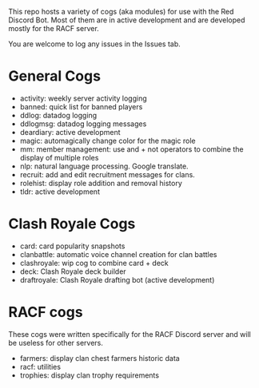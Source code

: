 This repo hosts a variety of cogs (aka modules) for use with the Red Discord Bot. Most of them are in active development and are developed mostly for the RACF server. 

You are welcome to log any issues in the Issues tab.

# General Cogs
* activity: weekly server activity logging
* banned: quick list for banned players
* ddlog: datadog logging
* ddlogmsg: datadog logging messages
* deardiary: active development
* magic: automagically change color for the magic role
* mm: member management: use and + not operators to combine the display of multiple roles
* nlp: natural language processing. Google translate.
* recruit: add and edit recruitment messages for clans.
* rolehist: display role addition and removal history
* tldr: active development


# Clash Royale Cogs
* card: card popularity snapshots
* clanbattle: automatic voice channel creation for clan battles
* clashroyale: wip cog to combine card + deck
* deck: Clash Royale deck builder
* draftroyale: Clash Royale drafting bot (active development)

# RACF cogs
These cogs were written specifically for the RACF Discord server and will be useless for other servers.
* farmers: display clan chest farmers historic data
* racf: utilities
* trophies: display clan trophy requirements

